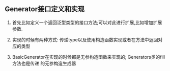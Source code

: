 ## Generator接口定义和实现

1. 首先比如定义一个返回泛型类型的接口方法;可以对此进行扩展,比如增加扩展参数.

2. 实现的时候有两种方式: 传递type以及使用构造函数实现或者在方法中返回对应的类型

3. BasicGenerator在实现的时候都是无参构造函数来实现的; Generators类的fill方法也是传递
    的无参构造生成器